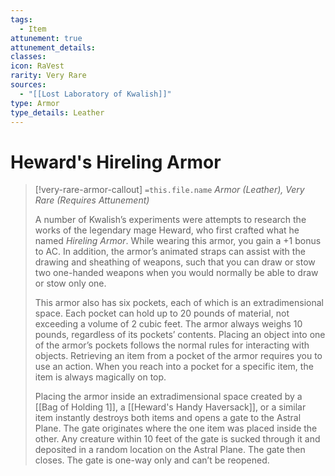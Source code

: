 ```yaml
---
tags:
  - Item
attunement: true
attunement_details: 
classes: 
icon: RaVest
rarity: Very Rare
sources:
  - "[[Lost Laboratory of Kwalish]]"
type: Armor
type_details: Leather
---
```

# Heward's Hireling Armor
>[!very-rare-armor-callout] `=this.file.name`
>*Armor (Leather), Very Rare (Requires Attunement)*
>
>A number of Kwalish’s experiments were attempts to research the works of the legendary mage Heward, who first crafted what he named *Hireling Armor*. While wearing this armor, you gain a +1 bonus to AC. In addition, the armor’s animated straps can assist with the drawing and sheathing of weapons, such that you can draw or stow two one-handed weapons when you would normally be able to draw or stow only one.
>
>This armor also has six pockets, each of which is an extradimensional space. Each pocket can hold up to 20 pounds of material, not exceeding a volume of 2 cubic feet. The armor always weighs 10 pounds, regardless of its pockets’ contents. Placing an object into one of the armor’s pockets follows the normal rules for interacting with objects. Retrieving an item from a pocket of the armor requires you to use an action. When you reach into a pocket for a specific item, the item is always magically on top.
>
>Placing the armor inside an extradimensional space created by a [[Bag of Holding 1]], a [[Heward's Handy Haversack]], or a similar item instantly destroys both items and opens a gate to the Astral Plane. The gate originates where the one item was placed inside the other. Any creature within 10 feet of the gate is sucked through it and deposited in a random location on the Astral Plane. The gate then closes. The gate is one-way only and can’t be reopened.
>
>